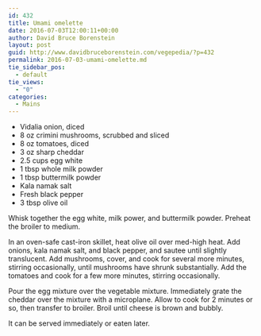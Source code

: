```yaml
---
id: 432
title: Umami omelette
date: 2016-07-03T12:00:11+00:00
author: David Bruce Borenstein
layout: post
guid: http://www.davidbruceborenstein.com/vegepedia/?p=432
permalink: 2016-07-03-umami-omelette.md
tie_sidebar_pos:
  - default
tie_views:
  - "0"
categories:
  - Mains
---
```

  * Vidalia onion, diced
  * 8 oz crimini mushrooms, scrubbed and sliced
  * 8 oz tomatoes, diced
  * 3 oz sharp cheddar
  * 2.5 cups egg white
  * 1 tbsp whole milk powder
  * 1 tbsp buttermilk powder
  * Kala namak salt
  * Fresh black pepper
  * 3 tbsp olive oil

Whisk together the egg white, milk power, and buttermilk powder. Preheat the broiler to medium.

In an oven-safe cast-iron skillet, heat olive oil over med-high heat. Add onions, kala namak salt, and black pepper, and sautee until slightly translucent. Add mushrooms, cover, and cook for several more minutes, stirring occasionally, until mushrooms have shrunk substantially. Add the tomatoes and cook for a few more minutes, stirring occasionally.

Pour the egg mixture over the vegetable mixture. Immediately grate the cheddar over the mixture with a microplane. Allow to cook for 2 minutes or so, then transfer to broiler. Broil until cheese is brown and bubbly.

It can be served immediately or eaten later.